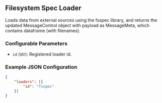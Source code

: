 <!--
SPDX-FileCopyrightText: Copyright (c) 2022-2023, NVIDIA CORPORATION & AFFILIATES. All rights reserved.
SPDX-License-Identifier: Apache-2.0

Licensed under the Apache License, Version 2.0 (the "License");
you may not use this file except in compliance with the License.
You may obtain a copy of the License at

http://www.apache.org/licenses/LICENSE-2.0

Unless required by applicable law or agreed to in writing, software
distributed under the License is distributed on an "AS IS" BASIS,
WITHOUT WARRANTIES OR CONDITIONS OF ANY KIND, either express or implied.
See the License for the specific language governing permissions and
limitations under the License.
-->

## Filesystem Spec Loader

Loads data from external sources using the fsspec library, and returns the updated MessageControl object with payload as MessageMeta, which contains dataframe (with filenames).

### Configurable Parameters

- `id` (str): Registered loader id.

### Example JSON Configuration

```json
{
	"loaders": [{
		"id": "fsspec"
	}]
}
```
